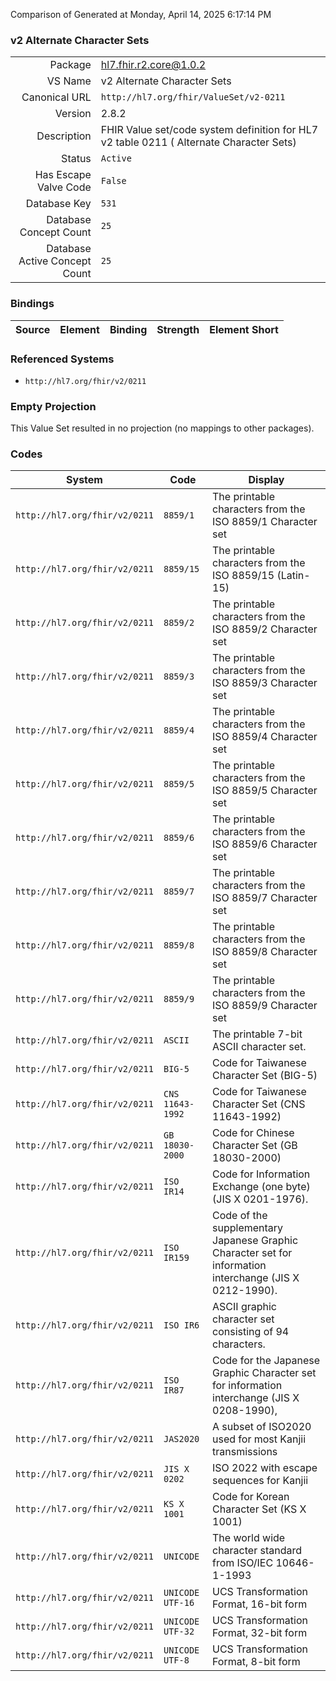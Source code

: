 Comparison of 
Generated at Monday, April 14, 2025 6:17:14 PM

### v2 Alternate Character Sets

|      |     |
| ---: | --- |
| Package | hl7.fhir.r2.core@1.0.2 |
| VS Name | v2 Alternate Character Sets |
| Canonical URL | `http://hl7.org/fhir/ValueSet/v2-0211` |
| Version | 2.8.2 |
| Description | FHIR Value set/code system definition for HL7 v2 table 0211 ( Alternate Character Sets) |
| Status | `Active` |
| Has Escape Valve Code | `False` |
| Database Key | `531` |
| Database Concept Count | `25` |
| Database Active Concept Count | `25` |
### Bindings

| Source | Element | Binding | Strength | Element Short |
| ------ | ------- | ------- | -------- | ------------- |

### Referenced Systems

* `http://hl7.org/fhir/v2/0211`
### Empty Projection

This Value Set resulted in no projection (no mappings to other packages).

### Codes

| System | Code | Display |
| ------ | ---- | ------- |
| `http://hl7.org/fhir/v2/0211` | `8859/1` | The printable characters from the ISO 8859/1 Character set |
| `http://hl7.org/fhir/v2/0211` | `8859/15` | The printable characters from the ISO 8859/15 (Latin-15) |
| `http://hl7.org/fhir/v2/0211` | `8859/2` | The printable characters from the ISO 8859/2 Character set |
| `http://hl7.org/fhir/v2/0211` | `8859/3` | The printable characters from the ISO 8859/3 Character set |
| `http://hl7.org/fhir/v2/0211` | `8859/4` | The printable characters from the ISO 8859/4 Character set |
| `http://hl7.org/fhir/v2/0211` | `8859/5` | The printable characters from the ISO 8859/5 Character set |
| `http://hl7.org/fhir/v2/0211` | `8859/6` | The printable characters from the ISO 8859/6 Character set |
| `http://hl7.org/fhir/v2/0211` | `8859/7` | The printable characters from the ISO 8859/7 Character set |
| `http://hl7.org/fhir/v2/0211` | `8859/8` | The printable characters from the ISO 8859/8 Character set |
| `http://hl7.org/fhir/v2/0211` | `8859/9` | The printable characters from the ISO 8859/9 Character set |
| `http://hl7.org/fhir/v2/0211` | `ASCII` | The printable 7-bit ASCII character set. |
| `http://hl7.org/fhir/v2/0211` | `BIG-5` | Code for Taiwanese Character Set (BIG-5) |
| `http://hl7.org/fhir/v2/0211` | `CNS 11643-1992` | Code for Taiwanese Character Set (CNS 11643-1992) |
| `http://hl7.org/fhir/v2/0211` | `GB 18030-2000` | Code for Chinese Character Set (GB 18030-2000) |
| `http://hl7.org/fhir/v2/0211` | `ISO IR14` | Code for Information Exchange (one byte)(JIS X 0201-1976). |
| `http://hl7.org/fhir/v2/0211` | `ISO IR159` | Code of the supplementary Japanese Graphic Character set for information interchange (JIS X 0212-1990). |
| `http://hl7.org/fhir/v2/0211` | `ISO IR6` | ASCII graphic character set consisting of 94 characters. |
| `http://hl7.org/fhir/v2/0211` | `ISO IR87` | Code for the Japanese Graphic Character set for information interchange (JIS X 0208-1990), |
| `http://hl7.org/fhir/v2/0211` | `JAS2020` | A subset of ISO2020 used for most Kanjii transmissions |
| `http://hl7.org/fhir/v2/0211` | `JIS X 0202` | ISO 2022 with escape sequences for Kanjii |
| `http://hl7.org/fhir/v2/0211` | `KS X 1001` | Code for Korean Character Set (KS X 1001) |
| `http://hl7.org/fhir/v2/0211` | `UNICODE` | The world wide character standard from ISO/IEC 10646-1-1993 |
| `http://hl7.org/fhir/v2/0211` | `UNICODE UTF-16` | UCS Transformation Format, 16-bit form |
| `http://hl7.org/fhir/v2/0211` | `UNICODE UTF-32` | UCS Transformation Format, 32-bit form |
| `http://hl7.org/fhir/v2/0211` | `UNICODE UTF-8` | UCS Transformation Format, 8-bit form |
